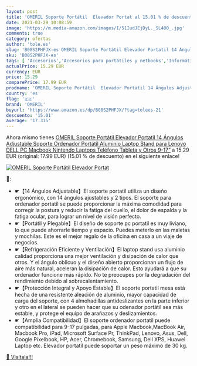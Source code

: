 ```yaml
---
layout: post
title: 'OMERIL Soporte Portátil  Elevador Portat al 15.01 % de descuento'
date: 2021-03-29 10:08:59
image: 'https://m.media-amazon.com/images/I/51IudJEjDyL._SL400_.jpg'
comments: true
category: ofertas
author: 'tole.es'
slug: 'B08S2PHFJX-es OMERIL Soporte Portátil Elevador Portatil 14 Ángulos...'
sku: 'B08S2PHFJX-es'
tags: [ 'Accesorios','Accesorios para portátiles y netbooks','Informática','Soportes de regazo para portátiles y netbooks','nintendo','omeril', ]
actualPrice: 15.29 EUR
currency: EUR
price: 15.29
comparePrice: 17.99 EUR
prodname: 'OMERIL Soporte Portátil  Elevador Portatil 14 Ángulos Adjustable  Soporte Ordenador Portátil Aluminio  Laptop Stand para Lenovo  DELL  PC  Macbook  Nintendo  Laptops  Teléfono  Tableta y Otros 9-17”'
country: 'es'
flag: '🇪🇸'
brand: 'OMERIL'
buyurl: 'https://www.amazon.es/dp/B08S2PHFJX/?tag=tolees-21'
descuento: '15.01'
average: '17.315'
---
```


Ahora mismo tienes [OMERIL Soporte Portátil  Elevador Portatil 14 Ángulos Adjustable  Soporte Ordenador Portátil Aluminio  Laptop Stand para Lenovo  DELL  PC  Macbook  Nintendo  Laptops  Teléfono  Tableta y Otros 9-17”](https://www.amazon.es/dp/B08S2PHFJX/?tag=tolees-21) a 15.29 EUR (original: 17.99 EUR) (15.01 %  de descuento) en el siguiente enlace!

[![OMERIL Soporte Portátil  Elevador Portat](https://m.media-amazon.com/images/I/51IudJEjDyL._SL400_.jpg)](https://www.amazon.es/dp/B08S2PHFJX/?tag=tolees-21)

🔎:

- ☛【14 Ángulos Adjustable】El soporte portatil utiliza un diseño ergonómico, con 14 ángulos ajustables y 2 tipos. El soporte para ordenador portatil se puede proporcionar la máxima comodidad para corregir la postura y reducir la fatiga del cuello, el dolor de espalda y la fatiga ocular, para lograr un nivel de visión perfecto.
- ☛【Portátil y Plegable】El diseño de soporte pc portatil es muy liviano, lo que puede ahorrarle tiempo y espacio. Puedes meterlo en las maletas y mochilas. Este es el mejor regalo de la oficina en casa a un viaje de negocios.
- ☛【Refrigeración Eficiente y Ventilación】El laptop stand usa aluminio calidad proporciona una mejor ventilación y disipación de calor que otros. Y el ángulo oblicuo y el diseño abierto proporcionan un flujo de aire más natural, aceleran la disipación de calor. Esto ayudará a que su ordenador funcione más rápido. No te preocupes por la degradación del rendimiento debido al sobrecalentamiento.
- ☛【Protección Integral y Apoyo Estable】El soporte portatil mesa está hecha de una resistente aleación de aluminio, mayor capacidad de carga del soporte, con 4 almohadillas antideslizantes en la parte inferior y otro en el lateral se pueden hacer que su odenador portátil sea más estable, y protege el equipo de arañazos y deslizamientos.
- ☛【Amplia Compatibilidad】El soporte ordenador portatil puede compatibilidad para 9-17 pulgadas, para Apple Macbook,MacBook Air, Macbook Pro, iPad, Microsoft Surface Pr, ThinkPad, Lenovo, Asus, Dell, Google Pixelbook, HP, Acer, Chromebook, Samsung, Dell XPS, Huawei Laptop etc. Elevador portatil puede soportar un peso máximo de 30 kg.

[🛒 Visítala!!!](https://www.amazon.es/dp/B08S2PHFJX/?tag=tolees-21)
